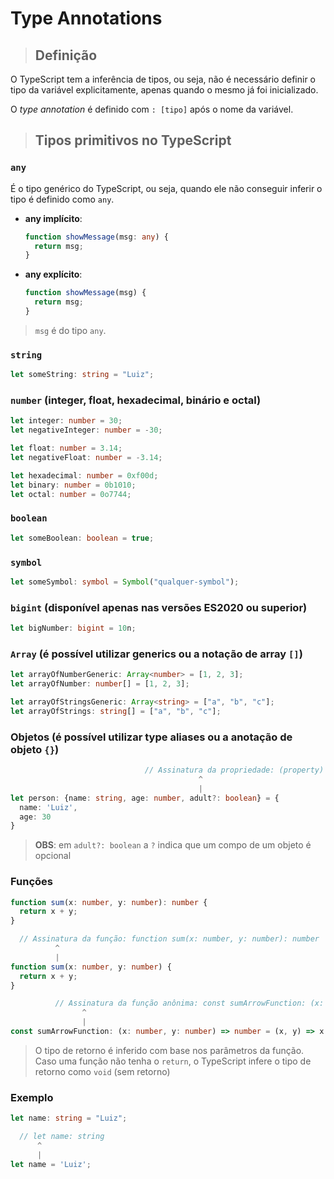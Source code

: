 # Type Annotations

> ## **Definição**

O TypeScript tem a inferência de tipos, ou seja, não é necessário definir o tipo da variável explicitamente, apenas quando o mesmo já foi inicializado.

O _type annotation_ é definido com `: [tipo]` após o nome da variável.

> ## **Tipos primitivos no TypeScript**

### **`any`**

É o tipo genérico do TypeScript, ou seja, quando ele não conseguir inferir o tipo é definido como `any`.

- **any implícito**:

  ```ts
  function showMessage(msg: any) {
    return msg;
  }
  ```

- **any explícito**:

  ```ts
  function showMessage(msg) {
    return msg;
  }
  ```

> `msg` é do tipo `any`.

### **`string`**

```ts
let someString: string = "Luiz";
```

### **`number` (integer, float, hexadecimal, binário e octal)**

```ts
let integer: number = 30;
let negativeInteger: number = -30;

let float: number = 3.14;
let negativeFloat: number = -3.14;

let hexadecimal: number = 0xf00d;
let binary: number = 0b1010;
let octal: number = 0o7744;
```

### **`boolean`**

```ts
let someBoolean: boolean = true;
```

### **`symbol`**

```ts
let someSymbol: symbol = Symbol("qualquer-symbol");
```

### **`bigint` (disponível apenas nas versões ES2020 ou superior)**

```ts
let bigNumber: bigint = 10n;
```

### **`Array` (é possível utilizar **generics** ou a notação de array `[]`)**

```ts
let arrayOfNumberGeneric: Array<number> = [1, 2, 3];
let arrayOfNumber: number[] = [1, 2, 3];

let arrayOfStringsGeneric: Array<string> = ["a", "b", "c"];
let arrayOfStrings: string[] = ["a", "b", "c"];
```

### **Objetos (é possível utilizar **type aliases** ou a anotação de objeto `{}`)**

```ts
                              // Assinatura da propriedade: (property) adult?: boolean | undefined
                                          ^
                                          |
let person: {name: string, age: number, adult?: boolean} = {
  name: 'Luiz',
  age: 30
}
```

> **OBS**: em `adult?: boolean` a `?` indica que um compo de um objeto é opcional

### **Funções**

```ts
function sum(x: number, y: number): number {
  return x + y;
}
```

```ts
  // Assinatura da função: function sum(x: number, y: number): number
          ^
          |
function sum(x: number, y: number) {
  return x + y;
}
```

```ts
          // Assinatura da função anônima: const sumArrowFunction: (x: number, y: number) => number
                ^
                |
const sumArrowFunction: (x: number, y: number) => number = (x, y) => x + y;
```

> O tipo de retorno é inferido com base nos parâmetros da função. Caso uma função não tenha o `return`, o TypeScript infere o tipo de retorno como `void` (sem retorno)

### **Exemplo**

```ts
let name: string = "Luiz";
```

```ts
  // let name: string
      ^
      |
let name = 'Luiz';
```
